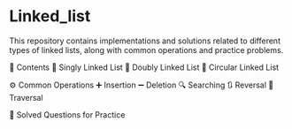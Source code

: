 # Linked_list
This repository contains implementations and solutions related to different types of linked lists, along with common operations and practice problems.

📑 Contents
🔹 Singly Linked List
🔸 Doubly Linked List
🔄 Circular Linked List

⚙️ Common Operations
➕ Insertion
➖ Deletion
🔍 Searching
🔃 Reversal
👣 Traversal

📝 Solved Questions for Practice
